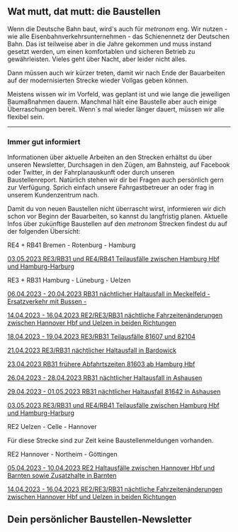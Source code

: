 Wat mutt, dat mutt: die Baustellen
----------

Wenn die Deutsche Bahn baut, wird's auch für *metronom* eng.
Wir nutzen - wie alle Eisenbahnverkehrsunternehmen - das Schienennetz der Deutschen Bahn. Das ist teilweise aber in die Jahre gekommen und muss instand gesetzt werden, um einen komfortablen und sicheren Betrieb zu gewährleisten. Vieles geht über Nacht, aber leider nicht alles.

Dann müssen auch wir kürzer treten, damit wir nach Ende der Bauarbeiten auf der modernisierten Strecke wieder Vollgas geben können.

Meistens wissen wir im Vorfeld, was geplant ist und wie lange die jeweiligen Baumaßnahmen dauern. Manchmal hält eine Baustelle aber auch einige Überraschungen bereit. Wenn´s mal wieder länger dauert, müssen wir alle flexibel sein.

---

### Immer gut informiert ###

Informationen über aktuelle Arbeiten an den Strecken erhältst du über unseren Newsletter, Durchsagen in den Zügen, am Bahnsteig, auf Facebook oder Twitter, in der Fahrplanauskunft oder durch unseren Baustellenreport. Natürlich stehen wir dir bei Fragen auch persönlich gern zur Verfügung. Sprich einfach unsere Fahrgastbetreuer an oder frag in unserem Kundenzentrum nach.

Damit du von neuen Baustellen nicht überrascht wirst, informieren wir dich schon vor Beginn der Bauarbeiten, so kannst du langfristig planen. Aktuelle Infos über zukünftige Baustellen auf den *metronom* Strecken findest du auf der folgenden Übersicht:

RE4 + RB41 Bremen - Rotenburg - Hamburg

[03.05.2023 RE3/RB31 und RE4/RB41 Teilausfälle zwischen Hamburg Hbf und Hamburg-Harburg](https://www.der-metronom.de/baustellen/re3-rb31-und-re4-rb41-teilausfaelle-zwischen-hamburg-hbf-und-hamburg-harburg/)

RE3 + RB31 Hamburg - Lüneburg - Uelzen

[06.04.2023 - 20.04.2023 RB31 nächtlicher Haltausfall in Meckelfeld - Ersatzverkehr mit Bussen -](https://www.der-metronom.de/baustellen/rb31-naechtlicher-haltausfall-in-meckelfeld-ersatzverkehr-mit-bussen/)

[14.04.2023 - 16.04.2023 RE2/RE3/RB31 nächtliche Fahrzeitenänderungen zwischen Hannover Hbf und Uelzen in beiden Richtungen](https://www.der-metronom.de/baustellen/re2-re3-rb31-naechtliche-fahrzeitenaenderungen-zwischen-hannover-hbf-und-uelzen-in-beiden-richtungen/)

[18.04.2023 - 19.04.2023 RE3/RB31 Teilausfälle 81607 und 82104](https://www.der-metronom.de/baustellen/re3-rb31-teilausfaelle-81607-und-82104/)

[21.04.2023 RE3/RB31 nächtlicher Haltausfall in Bardowick](https://www.der-metronom.de/baustellen/re3-rb31-naechtlicher-haltausfall-in-bardowick/)

[23.04.2023 RB31 frühere Abfahrtszeiten 81603 ab Hamburg Hbf](https://www.der-metronom.de/baustellen/rb31-fruehere-abfahrtszeiten-81603-ab-hamburg-hbf/)

[26.04.2023 - 28.04.2023 RB31 nächtlicher Haltausfall in Ashausen](https://www.der-metronom.de/baustellen/rb31-naechtlicher-haltausfall-in-ashausen-2/)

[29.04.2023 - 01.05.2023 RB31 nächtlicher Haltausfall 81642 in Ashausen](https://www.der-metronom.de/baustellen/rb31-naechtlicher-haltausfall-81642-in-ashausen/)

[03.05.2023 RE3/RB31 und RE4/RB41 Teilausfälle zwischen Hamburg Hbf und Hamburg-Harburg](https://www.der-metronom.de/baustellen/re3-rb31-und-re4-rb41-teilausfaelle-zwischen-hamburg-hbf-und-hamburg-harburg/)

RE2 Uelzen - Celle - Hannover

Für diese Strecke sind zur Zeit keine Baustellenmeldungen vorhanden.

RE2 Hannover - Northeim - Göttingen

[05.04.2023 - 10.04.2023 RE2 Haltausfälle zwischen Hannover Hbf und Barnten sowie Zusatzhalte in Barnten](https://www.der-metronom.de/baustellen/re2-haltausfaelle-zwischen-hannover-hbf-und-barnten-sowie-zusatzhalte-in-barnten/)

[14.04.2023 - 16.04.2023 RE2/RE3/RB31 nächtliche Fahrzeitenänderungen zwischen Hannover Hbf und Uelzen in beiden Richtungen](https://www.der-metronom.de/baustellen/re2-re3-rb31-naechtliche-fahrzeitenaenderungen-zwischen-hannover-hbf-und-uelzen-in-beiden-richtungen/)

Dein persönlicher Baustellen-Newsletter
----------
